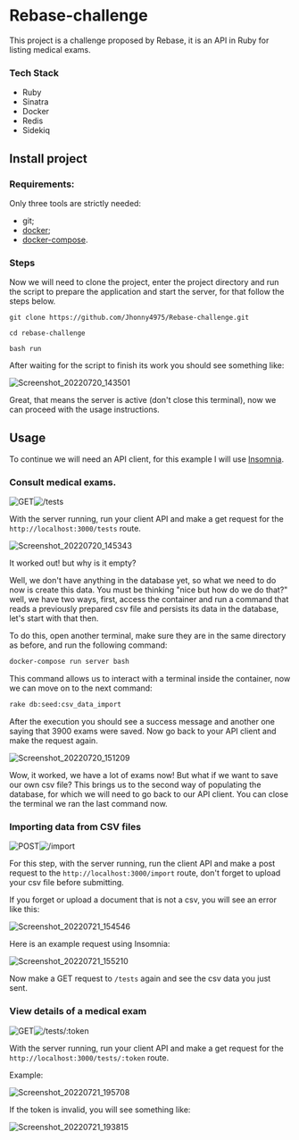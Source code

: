 # Rebase-challenge

This project is a challenge proposed by Rebase, it is an API in Ruby for listing medical exams.

### Tech Stack

- Ruby
- Sinatra
- Docker
- Redis
- Sidekiq

## Install project

### Requirements:

Only three tools are strictly needed:

- git;
- [docker](https://docs.docker.com/get-docker/);
- [docker-compose](https://docs.docker.com/compose/install/).

### Steps

Now we will need to clone the project, enter the project directory and run the script to prepare the application and start the server, for that follow the steps below.

```text
git clone https://github.com/Jhonny4975/Rebase-challenge.git

cd rebase-challenge

bash run
```

After waiting for the script to finish its work you should see something like:

![Screenshot_20220720_143501](https://user-images.githubusercontent.com/60988594/180046512-ddabb19b-c164-48b3-9190-15579e895f32.png)

Great, that means the server is active (don't close this terminal), now we can proceed with the usage instructions.

## Usage

To continue we will need an API client, for this example I will use [Insomnia](https://insomnia.rest/).

### Consult medical exams.

![GET](https://img.shields.io/badge/-GET-green "GET")![/tests](https://img.shields.io/badge/-/tests-grey "/tests")

With the server running, run your client API and make a get request for the `http://localhost:3000/tests` route.

![Screenshot_20220720_145343](https://user-images.githubusercontent.com/60988594/180049736-ee7d4527-db45-4b0c-b800-ffd5912e75a9.png)

It worked out! but why is it empty?

Well, we don't have anything in the database yet, so what we need to do now is create this data. You must be thinking "nice but how do we do that?" well, we have two ways, first, access the container and run a command that reads a previously prepared csv file and persists its data in the database, let's start with that then.

To do this, open another terminal, make sure they are in the same directory as before, and run the following command:

```bash
docker-compose run server bash
```

This command allows us to interact with a terminal inside the container, now we can move on to the next command:

```bash
rake db:seed:csv_data_import
```

After the execution you should see a success message and another one saying that 3900 exams were saved. Now go back to your API client and make the request again.

![Screenshot_20220720_151209](https://user-images.githubusercontent.com/60988594/180053050-9fd068f3-7cee-42c3-a62f-6efde7940625.png)

Wow, it worked, we have a lot of exams now! But what if we want to save our own csv file? This brings us to the second way of populating the database, for which we will need to go back to our API client. You can close the terminal we ran the last command now.

### Importing data from CSV files

![POST](https://img.shields.io/badge/-GET-blue "GET")![/import](https://img.shields.io/badge/-/import-grey "/import")

For this step, with the server running, run the client API and make a post request to the `http://localhost:3000/import` route, don't forget to upload your csv file before submitting.

If you forget or upload a document that is not a csv, you will see an error like this:

![Screenshot_20220721_154546](https://user-images.githubusercontent.com/60988594/180292332-67f83bda-268b-4dd4-83ad-45835a183790.png)

Here is an example request using Insomnia:

![Screenshot_20220721_155210](https://user-images.githubusercontent.com/60988594/180293841-6a560e6f-6cd4-4dd5-bd8b-816ac3586e48.png)

Now make a GET request to `/tests` again and see the csv data you just sent.

### View details of a medical exam

![GET](https://img.shields.io/badge/-GET-green "GET")![/tests/:token](https://img.shields.io/badge/-/tests/:token-grey "/tests/:token")

With the server running, run your client API and make a get request for the `http://localhost:3000/tests/:token` route.

Example:

![Screenshot_20220721_195708](https://user-images.githubusercontent.com/60988594/180328710-057e782a-6fdb-48a9-9d02-ef0ea6d2d79f.png)

If the token is invalid, you will see something like:

![Screenshot_20220721_193815](https://user-images.githubusercontent.com/60988594/180328789-150b13fb-ebdf-412d-8e25-0359774c6ba7.png)


